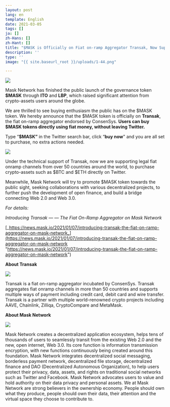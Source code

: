 ```yaml
---
layout: post
lang: en
template: English
date: 2021-03-05
tags: []
ja: []
zh-Hans: []
zh-Hant: []
title: "$MASK is Officially on Fiat on-ramp Aggregator Transak, Now Supporting Direct Buying on Twitter"
description: ''
type: ''
image: "{{ site.baseurl_root }}/uploads/1-44.png"

---
```

![](https://assets.matters.news/embed/da78cd2c-5dc8-4d05-83b9-3ca5ce31904c.png)

Mask Network has finished the public launch of the governance token **$MASK** through **ITO** and **LBP**, which raised significant attention from crypto-assets users around the globe.

We are thrilled to see buying enthusiasm the public has on the $MASK token. We hereby announce that the $MASK token is officially on **Transak**, the fiat on-ramp aggregator endorsed by ConsenSys. **Users can buy $MASK tokens directly using fiat money, without leaving Twitter.**

Type “**$MASK”** in the Twitter search bar, click “**buy now**" and you are all set to purchase, no extra actions needed.

![](https://assets.matters.news/embed/655c46d0-535d-4814-899a-855fd5fde720.gif)

Under the technical support of Transak, now we are supporting legal fiat onramp channels from over 50 countries around the world, to purchase crypto-assets such as $BTC and $ETH directly on Twitter.

Meanwhile, Mask Network will try to promote $MASK token towards the public sight, seeking collaborations with various decentralized projects, to further push the development of open finance, and build a bridge connecting Web 2.0 and Web 3.0.

_For details:_

_Introducing Transak — — The Fiat On-Ramp Aggregator on Mask Network_

[_https://news.mask.io/2021/01/07/introducing-transak-the-fiat-on-ramp-aggregator-on-mask-network_](https://news.mask.io/2021/01/07/introducing-transak-the-fiat-on-ramp-aggregator-on-mask-network "https://news.mask.io/2021/01/07/introducing-transak-the-fiat-on-ramp-aggregator-on-mask-network")

**About Transak**

![](https://assets.matters.news/embed/94b994a8-9118-4e94-80db-1f4e593a7bca.png)

Transak is a fiat on-ramp aggregator incubated by ConsenSys. Transak aggregates fiat onramp channels in more than 50 countries and supports multiple ways of payment including credit card, debit card and wire transfer. Transak is a partner with multiple world-renowned crypto projects including AAVE, Chainlink, Zilliqa, CryptoCompare and MetaMask.

**About Mask Network**

![](https://assets.matters.news/embed/15e8e631-25a9-4416-854d-0a4888813aec.png)

Mask Network creates a decentralized application ecosystem, helps tens of thousands of users to seamlessly transit from the existing Web 2.0 and the new, open internet, Web 3.0. Its core function is information transmission encryption, with new functions continuously being created around this foundation. Mask Network integrates decentralized social messaging, borderless payment network, decentralized file storage, decentralized finance and DAO (Decentralized Autonomous Organization), to help users protect their privacy, data, assets, and rights on traditional social networks such as Twitter and Facebook. Mask Network advocates users to value and hold authority on their data privacy and personal assets. We at Mask Network are strong believers in the ownership economy. People should own what they produce, people should own their data, their attention and the virtual space they choose to contribute to.